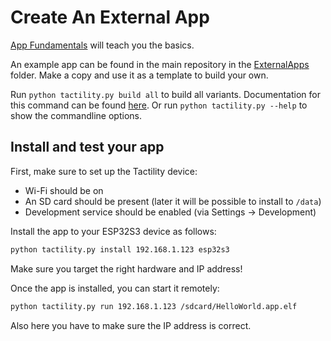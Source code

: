 # Create An External App

[App Fundamentals](app-fundamentals.md) will teach you the basics.

An example app can be found in the main repository in the [ExternalApps](https://github.com/ByteWelder/Tactility/tree/main/ExternalApps) folder. Make a copy and use it as a template to build your own.

Run `python tactility.py build all` to build all variants. Documentation for this command can be found [here](https://github.com/ByteWelder/TactilityTool).
Or run `python tactility.py --help` to show the commandline options.

## Install and test your app

First, make sure to set up the Tactility device:
- Wi-Fi should be on
- An SD card should be present (later it will be possible to install to `/data`)
- Development service should be enabled (via Settings -> Development)

Install the app to your ESP32S3 device as follows:

```bash
python tactility.py install 192.168.1.123 esp32s3
```

Make sure you target the right hardware and IP address!

Once the app is installed, you can start it remotely:

```bash
python tactility.py run 192.168.1.123 /sdcard/HelloWorld.app.elf
```

Also here you have to make sure the IP address is correct.
